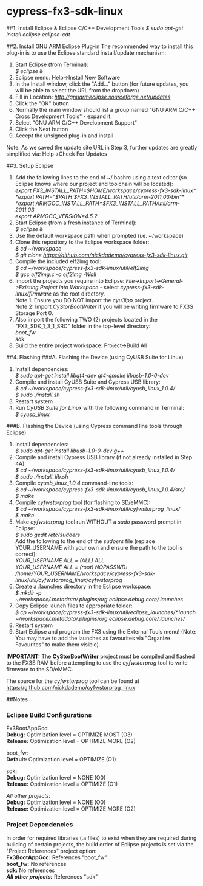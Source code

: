 cypress-fx3-sdk-linux
=====================

##1. Install Eclipse & Eclipse C/C++ Development Tools
*$ sudo apt-get install eclipse eclipse-cdt*

##2. Install GNU ARM Eclipse Plug-in
The recommended way to install this plug-in is to use the Eclipse standard install/update mechanism:  
1. Start Eclipse (from Terminal):  
*$ eclipse &*  
2. Eclipse menu: Help->Install New Software  
3. In the Install window, click the "Add..." button (for future updates, you will be able to select the URL from the dropdown)  
4. Fill in Location: *http://gnuarmeclipse.sourceforge.net/updates*  
5. Click the "OK" button  
6. Normally the main window should list a group named "GNU ARM C/C++ Cross Development Tools" - expand it.  
7. Select "GNU ARM C/C++ Development Support"  
8. Click the Next button  
9. Accept the unsigned plug-in and install  

Note: As we saved the update site URL in Step 3, further updates are greatly simplified via: Help->Check For Updates

##3. Setup Eclipse
1. Add the following lines to the end of ~/.bashrc using a text editor (so Eclipse knows where our project and toolchain will be located):  
*export FX3_INSTALL_PATH=$HOME/workspace/cypress-fx3-sdk-linux*  
*export PATH="$PATH:$FX3_INSTALL_PATH/util/arm-2011.03/bin"*  
*export ARMGCC_INSTALL_PATH=$FX3_INSTALL_PATH/util/arm-2011.03*  
*export ARMGCC_VERSION=4.5.2*  
2. Start Eclipse (from a fresh instance of Terminal):  
*$ eclipse &*
3. Use the default workspace path when prompted (i.e. ~/workspace)
4. Clone this repository to the Eclipse workspace folder:  
*$ cd ~/workspace*  
*$ git clone https://github.com/nickdademo/cypress-fx3-sdk-linux.git*  
5. Compile the included elf2img tool:  
*$ cd ~/workspace/cypress-fx3-sdk-linux/util/elf2img*  
*$ gcc elf2img.c -o elf2img -Wall*  
6. Import the projects you require into Eclipse: _File->Import->General->Existing Project into Workspace_ - select _cypress-fx3-sdk-linux/firmware_ as the root directory.  
Note 1: Ensure you DO NOT import the *cyu3lpp* project.  
Note 2: Import *CyStorBootWriter* if you will be writing firmware to FX3S Storage Port 0.  
7. Also import the following TWO (2) projects located in the "FX3_SDK_1_3_1_SRC" folder in the top-level directory:  
*boot_fw*  
*sdk*  
8. Build the entire project workspace: Project->Build All

##4. Flashing
###A. Flashing the Device (using CyUSB Suite for Linux)
1. Install dependencies:  
*$ sudo apt-get install libqt4-dev qt4-qmake libusb-1.0-0-dev*  
2. Compile and install CyUSB Suite and Cypress USB library:  
*$ cd ~/workspace/cypress-fx3-sdk-linux/util/cyusb_linux_1.0.4/*  
*$ sudo ./install.sh*  
3. Restart system
4. Run _CyUSB Suite for Linux_ with the following command in Terminal:  
*$ cyusb_linux*

###B. Flashing the Device (using Cypress command line tools through Eclipse)
1. Install dependencies:  
*$ sudo apt-get install libusb-1.0-0-dev g++*  
2. Compile and install Cypress USB library (if not already installed in Step 4A):  
*$ cd ~/workspace/cypress-fx3-sdk-linux/util/cyusb_linux_1.0.4/*  
*$ sudo ./install_lib.sh*  
3. Compile *cyusb_linux_1.0.4* command-line tools:  
*$ cd ~/workspace/cypress-fx3-sdk-linux/util/cyusb_linux_1.0.4/src/*  
*$ make*  
4. Compile *cyfwstorprog* tool (for flashing to SD/eMMC):  
*$ cd ~/workspace/cypress-fx3-sdk-linux/util/cyfwstorprog_linux/*  
*$ make*  
5. Make *cyfwstorprog* tool run WITHOUT a _sudo_ password prompt in Eclipse:  
*$ sudo gedit /etc/sudoers*  
Add the following to the end of the _sudoers_ file (replace YOUR_USERNAME with your own and ensure the path to the tool is correct):  
*YOUR_USERNAME ALL = (ALL) ALL*  
*YOUR_USERNAME ALL = (root) NOPASSWD: /home/YOUR_USERNAME/workspace/cypress-fx3-sdk-linux/util/cyfwstorprog_linux/cyfwstorprog*  
6. Create a .launches directory in the Eclipse workspace:  
*$ mkdir -p ~/workspace/.metadata/.plugins/org.eclipse.debug.core/.launches*  
7. Copy Eclipse launch files to appropriate folder:  
*$ cp ~/workspace/cypress-fx3-sdk-linux/util/eclipse_launches/*_\*.launch ~/workspace/.metadata/.plugins/org.eclipse.debug.core/.launches/_  
8. Restart system
9. Start Eclipse and program the FX3 using the External Tools menu! (Note: You may have to add the launches as favourites via "Organize Favourites" to make them visible).

**IMPORTANT:** The **CyStorBootWriter** project must be compiled and flashed to the FX3S RAM before attempting to use the  _cyfwstorprog_ tool to write firmware to the SD/eMMC.

The source for the  _cyfwstorprog_ tool can be found at https://github.com/nickdademo/cyfwstorprog_linux

##Notes
### Eclipse Build Configurations
Fx3BootAppGcc:   
**Debug:** Optimization level = OPTIMIZE MOST (O3)  
**Release:** Optimization level = OPTIMIZE MORE (O2)

boot_fw:  
**Default:** Optimization level = OPTIMIZE (O1)

sdk:   
**Debug:** Optimization level = NONE (O0)  
**Release:** Optimization level = OPTIMIZE (O1)

_All other projects:_   
**Debug:** Optimization level = NONE (O0)  
**Release:** Optimization level = OPTIMIZE MORE (O2)

### Project Dependencies
In order for required libraries (.a files) to exist when they are required during building of certain projects, the build order of Eclipse projects is set via the "Project References" project option:  
**Fx3BootAppGcc:** References "boot_fw"  
**boot_fw:** No references  
**sdk:** No references  
**_All other projects:_** References "sdk"
